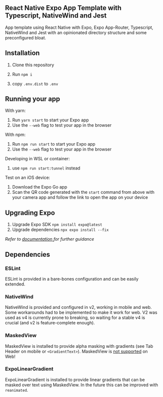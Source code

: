 ## React Native Expo App Template with Typescript, NativeWind and Jest

App template using React Native with Expo, Expo App-Router, Typescript, NativeWind and Jest with an opinionated directory structure and some preconfigured bloat.

## Installation

1. Clone this repository

2. Run `npm i`

3. copy `.env.dist` to `.env`

## Running your app

With yarn:

1. Run `yarn start` to start your Expo app
2. Use the `--web` flag to test your app in the browser

With npm:

1. Run `npm run start` to start your Expo app
2. Use the `--web` flag to test your app in the browser

Developing in WSL or container:

1. use `npm run start:tunnel` instead

Test on an iOS device:

1. Download the Expo Go app
2. Scan the QR code generated with the `start` command from above with your camera app and follow the link to open the app on your device

## Upgrading Expo

1. Upgrade Expo SDK `npm install expo@latest`
2. Upgrade dependencies `npx expo install --fix`

_Refer to [documentation ](https://docs.expo.dev/workflow/upgrading-expo-sdk-walkthrough/)for further guidance_

## Dependencies

### ESLint

ESLint is provided in a bare-bones configuration and can be easily extended.

### NativeWind

NativeWind is provided and configured in v2, working in mobile and web. Some workarounds had to be implemented to make it work for web. V2 was used as v4 is currently prone to breaking, so waiting for a stable v4 is crucial (and v2 is feature-complete enough).

### MaskedView

MaskedView is installed to provide alpha masking with gradients (see Tab Header on mobile or `<GradientText>`). MaskedView is [not supported](https://docs.expo.dev/versions/latest/sdk/masked-view/) on Web!

### ExpoLinearGradient

ExpoLinearGradient is installed to provide linear gradients that can be masked over text using MaskedView. In the future this can be improved with `reanimated`.
